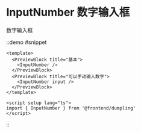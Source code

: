 # InputNumber 数字输入框

数字输入框

::demo
#snippet
```vue
<template>
  <PreviewBlock title="基本">
    <InputNumber />
  </PreviewBlock>
  <PreviewBlock title="可以手动输入数字">
    <InputNumber input />
  </PreviewBlock>
</template>

<script setup lang="ts">
import { InputNumber } from '@frontend/dumpling'
</script>
```
::
